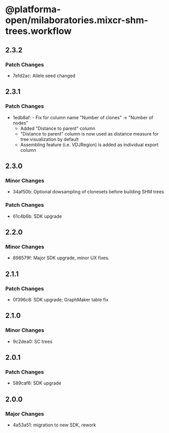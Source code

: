 # @platforma-open/milaboratories.mixcr-shm-trees.workflow

## 2.3.2

### Patch Changes

- 7efd2ac: Allele seed changed

## 2.3.1

### Patch Changes

- 1edb8af: - Fix for column name "Number of clones" -> "Number of nodes"
  - Added "Distance to parent" column
  - "Distance to parent" column is now used as distance measure for tree visualization by default
  - Assembling feature (i.e. VDJRegion) is added as individual export column

## 2.3.0

### Minor Changes

- 34af50b: Optional dowsampling of clonesets before building SHM trees

### Patch Changes

- 61c4b6b: SDK upgrade

## 2.2.0

### Minor Changes

- 898579f: Major SDK upgrade, minor UX fixes.

## 2.1.1

### Patch Changes

- 0f396c8: SDK upgrade; GraphMaker table fix

## 2.1.0

### Minor Changes

- 9c2dea0: SC trees

## 2.0.1

### Patch Changes

- 589caf6: SDK upgrade

## 2.0.0

### Major Changes

- 4a53a51: migration to new SDK, rework
